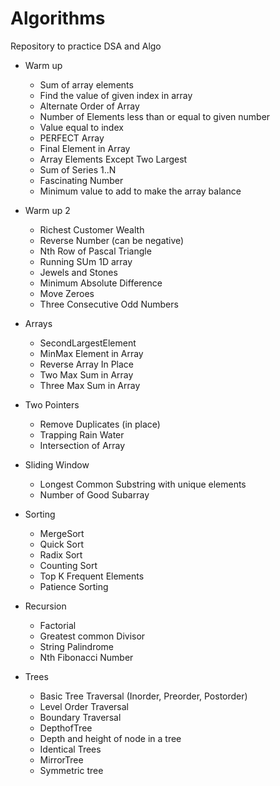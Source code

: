 # Algorithms
Repository to practice DSA and Algo

- Warm up
    - Sum of array elements
    - Find the value of given index in array
    - Alternate Order of Array
    - Number of Elements less than or equal to given number
    - Value equal to index
    - PERFECT Array
    - Final Element in Array
    - Array Elements Except Two Largest
    - Sum of Series 1..N
    - Fascinating Number
    - Minimum value to add to make the array balance

- Warm up 2
    - Richest Customer Wealth
    - Reverse Number (can be negative)
    - Nth Row of Pascal Triangle
    - Running SUm 1D array
    - Jewels and Stones
    - Minimum Absolute Difference
    - Move Zeroes
    - Three Consecutive Odd Numbers

- Arrays
    - SecondLargestElement
    - MinMax Element in Array
    - Reverse Array In Place
    - Two Max Sum in Array
    - Three Max Sum in Array

- Two Pointers
    - Remove Duplicates (in place)
    - Trapping Rain Water
    - Intersection of Array

- Sliding Window
    - Longest Common Substring with unique elements
    - Number of Good Subarray

- Sorting
    - MergeSort
    - Quick Sort
    - Radix Sort
    - Counting Sort
    - Top K Frequent Elements
    - Patience Sorting

- Recursion
    - Factorial 
    - Greatest common Divisor
    - String Palindrome
    - Nth Fibonacci Number 

- Trees
    - Basic Tree Traversal (Inorder, Preorder, Postorder)
    - Level Order Traversal
    - Boundary Traversal
    - DepthofTree
    - Depth and height of node in a tree
    - Identical Trees
    - MirrorTree
    - Symmetric tree
